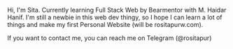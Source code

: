 Hi, I'm Sita. 
Currently learning Full Stack Web by Bearmentor with M. Haidar Hanif.  I'm still a newbie in this web dev thingy, so I hope I can learn a lot of things and make my first Personal Website (will be rositapurw.com).

If you want to contact me, you can reach me on Telegram (@rositapur)
